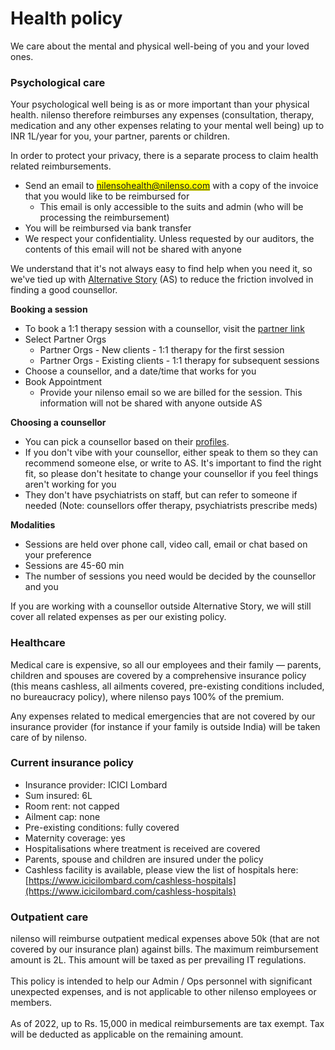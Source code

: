 # Health policy

We care about the mental and physical well-being of you and your loved ones.

### Psychological care

Your psychological well being is as or more important than your physical health. nilenso therefore reimburses any expenses (consultation, therapy, medication and any other expenses relating to your mental well being) up to INR 1L/year for you, your partner, parents or children.

In order to protect your privacy, there is a separate process to claim health related reimbursements.

* Send an email to <mark style="color:blue;">nilensohealth@nilenso.com</mark> with a copy of the invoice that you would like to be reimbursed for
  * This email is only accessible to the suits and admin (who will be processing the reimbursement)
* You will be reimbursed via bank transfer
* We respect your confidentiality. Unless requested by our auditors, the contents of this email will not be shared with anyone

We understand that it's not always easy to find help when you need it, so we've tied up with [Alternative Story](https://alternativestory.in/) (AS) to reduce the friction involved in finding a good counsellor.

**Booking a session**

* To book a 1:1 therapy session with a counsellor, visit the [partner link](https://thealternativestory.as.me/partnerorgexist)
* Select Partner Orgs
  * Partner Orgs - New clients - 1:1 therapy for the first session
  * Partner Orgs - Existing clients - 1:1 therapy for subsequent sessions
* Choose a counsellor, and a date/time that works for you
* Book Appointment
  * Provide your nilenso email so we are billed for the session. This information will not be shared with anyone outside AS

**Choosing a counsellor**

* You can pick a counsellor based on their [profiles](https://alternativestory.in/team-of-psychologists-in-bangalore-and-bombay-counselling-courses/).
* If you don't vibe with your counsellor, either speak to them so they can recommend someone else, or write to AS. It's important to find the right fit, so please don't hesitate to change your counsellor if you feel things aren't working for you
* They don't have psychiatrists on staff, but can refer to someone if needed (Note: counsellors offer therapy, psychiatrists prescribe meds)

**Modalities**

* Sessions are held over phone call, video call, email or chat based on your preference
* Sessions are 45-60 min
* The number of sessions you need would be decided by the counsellor and you

If you are working with a counsellor outside Alternative Story, we will still cover all related expenses as per our existing policy.

### Healthcare

Medical care is expensive, so all our employees and their family — parents, children and spouses are covered by a comprehensive insurance policy (this means cashless, all ailments covered, pre-existing conditions included, no bureaucracy policy), where nilenso pays 100% of the premium.

Any expenses related to medical emergencies that are not covered by our insurance provider (for instance if your family is outside India) will be taken care of by nilenso.

### Current insurance policy

* Insurance provider: ICICI Lombard
* Sum insured: 6L
* Room rent: not capped
* Ailment cap: none
* Pre-existing conditions: fully covered
* Maternity coverage: yes
* Hospitalisations where treatment is received are covered
* Parents, spouse and children are insured under the policy
* Cashless facility is available, please view the list of hospitals here: [https://www.icicilombard.com/cashless-hospitals](https://www.icicilombard.com/cashless-hospitals)

### Outpatient care

nilenso will reimburse outpatient medical expenses above 50k (that are not covered by our insurance plan) against bills. The maximum reimbursement amount is 2L. This amount will be taxed as per prevailing IT regulations.\
\
This policy is intended to help our Admin / Ops personnel with significant unexpected expenses, and is not applicable to other nilenso employees or members. \
\
As of 2022, up to Rs. 15,000 in medical reimbursements are tax exempt. Tax will be deducted as applicable on the remaining amount.
